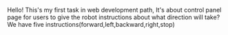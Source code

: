 Hello! 
This's my first task in web development path, 
It's about control panel page for users to give the robot instructions about what direction will take?
We have five instructions(forward,left,backward,right,stop)

